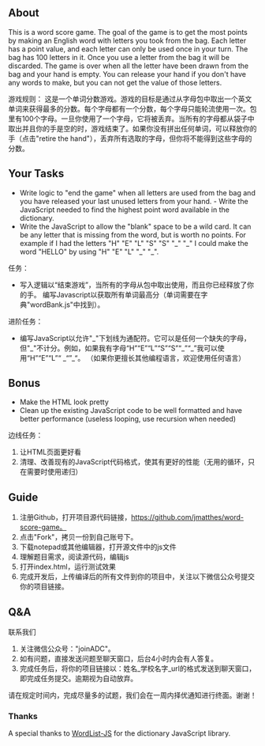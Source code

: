 ## About
This is a word score game.  The goal of the game is to get the most points by making an English word with letters you took from the bag.  Each letter has a point value, and each letter can only be used once in your turn.  The bag has 100 letters in it.  Once you use a letter from the bag it will be discarded.  The game is over when all the letter have been drawn from the bag and your hand is empty.  You can release your hand if you don't have any words to make, but you can not get the value of those letters.

游戏规则：
这是一个单词分数游戏。游戏的目标是通过从字母包中取出一个英文单词来获得最多的分数。每个字母都有一个分数，每个字母只能轮流使用一次。包里有100个字母。一旦你使用了一个字母，它将被丢弃。当所有的字母都从袋子中取出并且你的手是空的时，游戏结束了。如果你没有拼出任何单词，可以释放你的手（点击"retire the hand"），丢弃所有选取的字母，但你将不能得到这些字母的分数。

## Your Tasks
 - Write logic to "end the game" when all letters are used from the bag and you have released your last unused letters from your hand. - Write the JavaScript needed to find the highest point word available in the dictionary.
 - Write the JavaScript to allow the "blank" space to be a wild card.  It can be any letter that is missing from the word, but is worth no points.  For example if I had the letters "H" "E" "L" "S" "S" "\_" "\_" I could make the word "HELLO" by using "H" "E" "L" "\_" "\_".

任务： 
 - 写入逻辑以“结束游戏”，当所有的字母从包中取出使用，而且你已经释放了你的手。 编写Javascript以获取所有单词最高分（单词需要在字典"wordBank.js"中找到）。

进阶任务： 
 - 编写JavaScript以允许"\_"下划线为通配符。它可以是任何一个缺失的字母，但"\_"不计分。例如，如果我有字母“H”“E”“L”“S”“S”“\_”“\_”我可以使用“H”“E”“L”“ \_“”\_“。
（如果你更擅长其他编程语言，欢迎使用任何语言）
 
## Bonus
 - Make the HTML look pretty
 - Clean up the existing JavaScript code to be well formatted and have better performance (useless looping, use recursion when needed)
 
边线任务：
 1. 让HTML页面更好看
 2. 清理、改善现有的JavaScript代码格式，使其有更好的性能（无用的循环，只在需要时使用递归）
 
 
## Guide 
 1. 注册Github，打开项目源代码链接，https://github.com/jmatthes/word-score-game。
 2. 点击"Fork"，拷贝一份到自己账号下。
 3. 下载notepad或其他编辑器，打开源文件中的js文件
 4. 理解题目需求，阅读源代码，编辑js
 5. 打开index.html，运行测试效果
 6. 完成开发后，上传编译后的所有文件到你的项目中，关注以下微信公众号提交你的项目链接。

## Q&A
联系我们
1. 关注微信公众号："joinADC"。
2. 如有问题，直接发送问题至聊天窗口，后台4小时内会有人答复。
3. 完成任务后，将你的项目链接以：姓名_学校名字_url的格式发送到聊天窗口，即完成任务提交。逾期视为自动放弃。

请在规定时间内，完成尽量多的试题，我们会在一周内择优通知进行终面。谢谢！

 
### Thanks
A special thanks to [WordList-JS](https://github.com/JackolanternIR/WordList-JS) for the dictionary JavaScript library.
